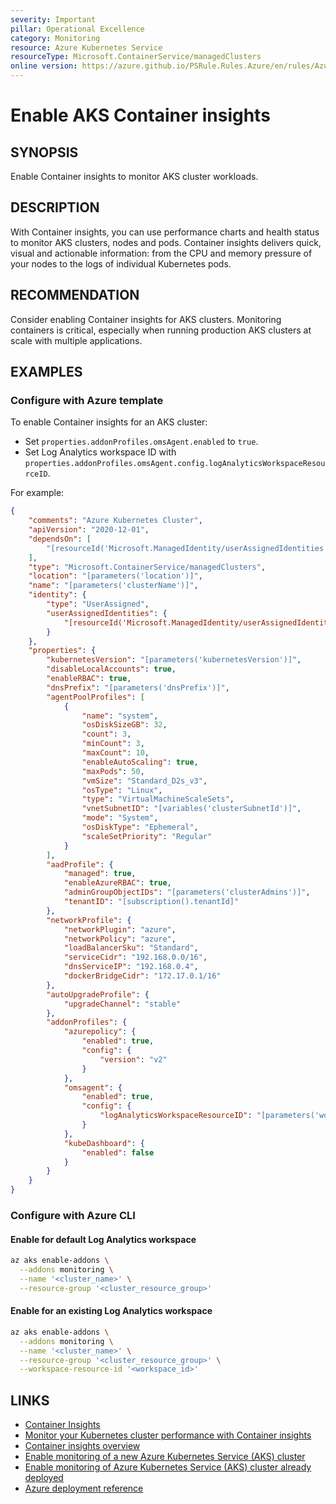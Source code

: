 ```yaml
---
severity: Important
pillar: Operational Excellence
category: Monitoring
resource: Azure Kubernetes Service
resourceType: Microsoft.ContainerService/managedClusters
online version: https://azure.github.io/PSRule.Rules.Azure/en/rules/Azure.AKS.ContainerInsights/
---
```


# Enable AKS Container insights

## SYNOPSIS

Enable Container insights to monitor AKS cluster workloads.

## DESCRIPTION

With Container insights, you can use performance charts and health status to monitor AKS clusters, nodes and pods.
Container insights delivers quick, visual and actionable information: from the CPU and memory pressure of your nodes to the logs of individual Kubernetes pods.

## RECOMMENDATION

Consider enabling Container insights for AKS clusters.
Monitoring containers is critical, especially when running production AKS clusters at scale with multiple applications.

## EXAMPLES

### Configure with Azure template

To enable Container insights for an AKS cluster:

- Set `properties.addonProfiles.omsAgent.enabled` to `true`.
- Set Log Analytics workspace ID with `properties.addonProfiles.omsAgent.config.logAnalyticsWorkspaceResourceID`.

For example:

```json
{
    "comments": "Azure Kubernetes Cluster",
    "apiVersion": "2020-12-01",
    "dependsOn": [
        "[resourceId('Microsoft.ManagedIdentity/userAssignedIdentities', parameters('identityName'))]"
    ],
    "type": "Microsoft.ContainerService/managedClusters",
    "location": "[parameters('location')]",
    "name": "[parameters('clusterName')]",
    "identity": {
        "type": "UserAssigned",
        "userAssignedIdentities": {
            "[resourceId('Microsoft.ManagedIdentity/userAssignedIdentities', parameters('identityName'))]": {}
        }
    },
    "properties": {
        "kubernetesVersion": "[parameters('kubernetesVersion')]",
        "disableLocalAccounts": true,
        "enableRBAC": true,
        "dnsPrefix": "[parameters('dnsPrefix')]",
        "agentPoolProfiles": [
            {
                "name": "system",
                "osDiskSizeGB": 32,
                "count": 3,
                "minCount": 3,
                "maxCount": 10,
                "enableAutoScaling": true,
                "maxPods": 50,
                "vmSize": "Standard_D2s_v3",
                "osType": "Linux",
                "type": "VirtualMachineScaleSets",
                "vnetSubnetID": "[variables('clusterSubnetId')]",
                "mode": "System",
                "osDiskType": "Ephemeral",
                "scaleSetPriority": "Regular"
            }
        ],
        "aadProfile": {
            "managed": true,
            "enableAzureRBAC": true,
            "adminGroupObjectIDs": "[parameters('clusterAdmins')]",
            "tenantID": "[subscription().tenantId]"
        },
        "networkProfile": {
            "networkPlugin": "azure",
            "networkPolicy": "azure",
            "loadBalancerSku": "Standard",
            "serviceCidr": "192.168.0.0/16",
            "dnsServiceIP": "192.168.0.4",
            "dockerBridgeCidr": "172.17.0.1/16"
        },
        "autoUpgradeProfile": {
            "upgradeChannel": "stable"
        },
        "addonProfiles": {
            "azurepolicy": {
                "enabled": true,
                "config": {
                    "version": "v2"
                }
            },
            "omsagent": {
                "enabled": true,
                "config": {
                    "logAnalyticsWorkspaceResourceID": "[parameters('workspaceId')]"
                }
            },
            "kubeDashboard": {
                "enabled": false
            }
        }
    }
}
```

### Configure with Azure CLI

#### Enable for default Log Analytics workspace

```bash
az aks enable-addons \
  --addons monitoring \
  --name '<cluster_name>' \
  --resource-group '<cluster_resource_group>'
```

#### Enable for an existing Log Analytics workspace

```bash
az aks enable-addons \
  --addons monitoring \
  --name '<cluster_name>' \
  --resource-group '<cluster_resource_group>' \
  --workspace-resource-id '<workspace_id>'
```

## LINKS

- [Container Insights](https://learn.microsoft.com/azure/architecture/framework/devops/monitoring#container-insights)
- [Monitor your Kubernetes cluster performance with Container insights](https://learn.microsoft.com/azure/azure-monitor/containers/container-insights-analyze)
- [Container insights overview](https://learn.microsoft.com/azure/azure-monitor/containers/container-insights-overview)
- [Enable monitoring of a new Azure Kubernetes Service (AKS) cluster](https://learn.microsoft.com/azure/azure-monitor/containers/container-insights-enable-new-cluster)
- [Enable monitoring of Azure Kubernetes Service (AKS) cluster already deployed](https://learn.microsoft.com/azure/azure-monitor/containers/container-insights-enable-existing-clusters)
- [Azure deployment reference](https://learn.microsoft.com/azure/templates/microsoft.containerservice/managedclusters)

